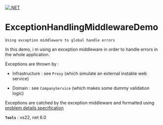 [![.NET](https://github.com/aimenux/ExceptionHandlingMiddlewareDemo/actions/workflows/ci.yml/badge.svg)](https://github.com/aimenux/ExceptionHandlingMiddlewareDemo/actions/workflows/ci.yml)

# ExceptionHandlingMiddlewareDemo
```
Using exception middleware to global handle errors
```

In this demo, i m using an exception middleware in order to handle errors in the whole application.

Exceptions are thrown by :
>
- Infrastructure : see `Proxy` (which simulate an external instable web service)
>
- Domain : see `CompanyService` (which makes some dummy validation logic)

Exceptions are catched by the exception middleware and formatted using [problem details specification](https://datatracker.ietf.org/doc/html/rfc7807)

**`Tools`** : vs22, net 6.0